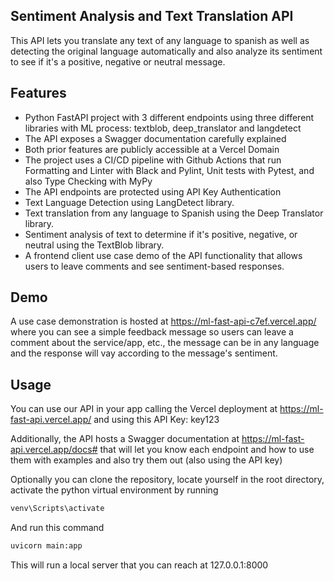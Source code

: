 ## Sentiment Analysis and Text Translation API

This API lets you translate any text of any language to spanish as well as detecting the original language automatically and also analyze its sentiment to see if it's a positive, negative or neutral message.

## Features

- Python FastAPI project with 3 different endpoints using three different libraries with ML process: textblob, deep_translator and langdetect
- The API exposes a Swagger documentation carefully explained
- Both prior features are publicly accessible at a Vercel Domain
- The project uses a CI/CD pipeline with Github Actions that run Formatting and Linter with Black and Pylint, Unit tests with Pytest, and also Type Checking with MyPy
- The API endpoints are protected using API Key Authentication
- Text Language Detection using LangDetect library.
- Text translation from any language to Spanish using the Deep Translator library.
- Sentiment analysis of text to determine if it's positive, negative, or neutral using the TextBlob library.
- A frontend client use case demo of the API functionality that allows users to leave comments and see sentiment-based responses.

## Demo

A use case demonstration is hosted at https://ml-fast-api-c7ef.vercel.app/ where you can see a simple feedback message so users can leave a comment about the service/app, etc., the message can be in any language and the response will vay according to the message's sentiment.

## Usage

You can use our API in your app calling the Vercel deployment at https://ml-fast-api.vercel.app/ and using this API Key: key123

Additionally, the API hosts a Swagger documentation at https://ml-fast-api.vercel.app/docs# that will let you know each endpoint and how to use them with examples and also try them out (also using the API key)

Optionally you can clone the repository, locate yourself in the root directory, activate the python virtual environment by running

```python
venv\Scripts\activate
```

And run this command

```python
uvicorn main:app
```

This will run a local server that you can reach at 127.0.0.1:8000